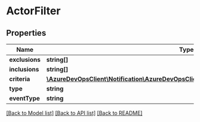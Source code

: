 # ActorFilter

## Properties
Name | Type | Description | Notes
------------ | ------------- | ------------- | -------------
**exclusions** | **string[]** |  | [optional] 
**inclusions** | **string[]** |  | [optional] 
**criteria** | [**\AzureDevOpsClient\Notification\AzureDevOpsClient\Notification\Model\ExpressionFilterModel**](ExpressionFilterModel.md) |  | [optional] 
**type** | **string** |  | [optional] 
**eventType** | **string** |  | [optional] 

[[Back to Model list]](../README.md#documentation-for-models) [[Back to API list]](../README.md#documentation-for-api-endpoints) [[Back to README]](../README.md)


